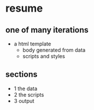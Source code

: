 # resume

## one of many iterations

- a html template
  - body generated from data
  - scripts and styles

## sections

- 1 the data
- 2 the scripts
- 3 output
